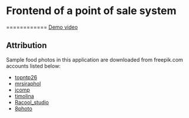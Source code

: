 # Frontend of a point of sale system
============
<a href="https://www.youtube.com/watch?v=ACldPzAjF1Q"> Demo video</a>

## Attribution

Sample food photos in this application are downloaded from freepik.com accounts listed below:

* [topntp26](https://www.freepik.com/topntp26)
* [mrsiraphol](https://www.freepik.com/mrsiraphol)
* [jcomp](https://www.freepik.com/jcomp)
* [timolina](https://www.freepik.com/timolina)
* [Racool_studio](https://www.freepik.com/Racool_studio)
* [8photo](https://www.freepik.com/8photo)
